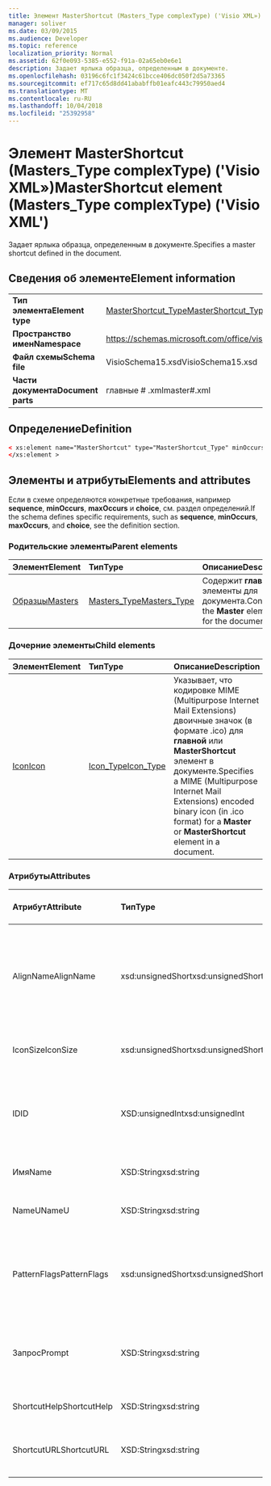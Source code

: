 ```yaml
---
title: Элемент MasterShortcut (Masters_Type complexType) ('Visio XML»)
manager: soliver
ms.date: 03/09/2015
ms.audience: Developer
ms.topic: reference
localization_priority: Normal
ms.assetid: 62f0e093-5385-e552-f91a-02a65eb0e6e1
description: Задает ярлыка образца, определенным в документе.
ms.openlocfilehash: 03196c6fc1f3424c61bcce406dc050f2d5a73365
ms.sourcegitcommit: ef717c65d8dd41ababffb01eafc443c79950aed4
ms.translationtype: MT
ms.contentlocale: ru-RU
ms.lasthandoff: 10/04/2018
ms.locfileid: "25392958"
---
```

# <a name="mastershortcut-element-masterstype-complextype-visio-xml"></a><span data-ttu-id="b4fa3-103">Элемент MasterShortcut (Masters_Type complexType) ('Visio XML»)</span><span class="sxs-lookup"><span data-stu-id="b4fa3-103">MasterShortcut element (Masters_Type complexType) ('Visio XML')</span></span>

<span data-ttu-id="b4fa3-104">Задает ярлыка образца, определенным в документе.</span><span class="sxs-lookup"><span data-stu-id="b4fa3-104">Specifies a master shortcut defined in the document.</span></span>
  
## <a name="element-information"></a><span data-ttu-id="b4fa3-105">Сведения об элементе</span><span class="sxs-lookup"><span data-stu-id="b4fa3-105">Element information</span></span>

|||
|:-----|:-----|
|<span data-ttu-id="b4fa3-106">**Тип элемента**</span><span class="sxs-lookup"><span data-stu-id="b4fa3-106">**Element type**</span></span> <br/> |[<span data-ttu-id="b4fa3-107">MasterShortcut_Type</span><span class="sxs-lookup"><span data-stu-id="b4fa3-107">MasterShortcut_Type</span></span>](mastershortcut_type-complextypevisio-xml.md) <br/> |
|<span data-ttu-id="b4fa3-108">**Пространство имен**</span><span class="sxs-lookup"><span data-stu-id="b4fa3-108">**Namespace**</span></span> <br/> |https://schemas.microsoft.com/office/visio/2012/main  <br/> |
|<span data-ttu-id="b4fa3-109">**Файл схемы**</span><span class="sxs-lookup"><span data-stu-id="b4fa3-109">**Schema file**</span></span> <br/> |<span data-ttu-id="b4fa3-110">VisioSchema15.xsd</span><span class="sxs-lookup"><span data-stu-id="b4fa3-110">VisioSchema15.xsd</span></span>  <br/> |
|<span data-ttu-id="b4fa3-111">**Части документа**</span><span class="sxs-lookup"><span data-stu-id="b4fa3-111">**Document parts**</span></span> <br/> |<span data-ttu-id="b4fa3-112">главные # .xml</span><span class="sxs-lookup"><span data-stu-id="b4fa3-112">master#.xml</span></span>  <br/> |
   
## <a name="definition"></a><span data-ttu-id="b4fa3-113">Определение</span><span class="sxs-lookup"><span data-stu-id="b4fa3-113">Definition</span></span>

```XML
< xs:element name="MasterShortcut" type="MasterShortcut_Type" minOccurs="0" maxOccurs="unbounded" >
</xs:element >
```

## <a name="elements-and-attributes"></a><span data-ttu-id="b4fa3-114">Элементы и атрибуты</span><span class="sxs-lookup"><span data-stu-id="b4fa3-114">Elements and attributes</span></span>

<span data-ttu-id="b4fa3-115">Если в схеме определяются конкретные требования, например **sequence**, **minOccurs**, **maxOccurs** и **choice**, см. раздел определений.</span><span class="sxs-lookup"><span data-stu-id="b4fa3-115">If the schema defines specific requirements, such as **sequence**, **minOccurs**, **maxOccurs**, and **choice**, see the definition section.</span></span> 
  
### <a name="parent-elements"></a><span data-ttu-id="b4fa3-116">Родительские элементы</span><span class="sxs-lookup"><span data-stu-id="b4fa3-116">Parent elements</span></span>

|<span data-ttu-id="b4fa3-117">**Элемент**</span><span class="sxs-lookup"><span data-stu-id="b4fa3-117">**Element**</span></span>|<span data-ttu-id="b4fa3-118">**Тип**</span><span class="sxs-lookup"><span data-stu-id="b4fa3-118">**Type**</span></span>|<span data-ttu-id="b4fa3-119">**Описание**</span><span class="sxs-lookup"><span data-stu-id="b4fa3-119">**Description**</span></span>|
|:-----|:-----|:-----|
|[<span data-ttu-id="b4fa3-120">Образцы</span><span class="sxs-lookup"><span data-stu-id="b4fa3-120">Masters</span></span>](masters-elementvisio-xml.md) <br/> |[<span data-ttu-id="b4fa3-121">Masters_Type</span><span class="sxs-lookup"><span data-stu-id="b4fa3-121">Masters_Type</span></span>](masters_type-complextypevisio-xml.md) <br/> |<span data-ttu-id="b4fa3-122">Содержит **главные** элементы для документа.</span><span class="sxs-lookup"><span data-stu-id="b4fa3-122">Contains the **Master** elements for the document.</span></span>  <br/> |
   
### <a name="child-elements"></a><span data-ttu-id="b4fa3-123">Дочерние элементы</span><span class="sxs-lookup"><span data-stu-id="b4fa3-123">Child elements</span></span>

|<span data-ttu-id="b4fa3-124">**Элемент**</span><span class="sxs-lookup"><span data-stu-id="b4fa3-124">**Element**</span></span>|<span data-ttu-id="b4fa3-125">**Тип**</span><span class="sxs-lookup"><span data-stu-id="b4fa3-125">**Type**</span></span>|<span data-ttu-id="b4fa3-126">**Описание**</span><span class="sxs-lookup"><span data-stu-id="b4fa3-126">**Description**</span></span>|
|:-----|:-----|:-----|
|[<span data-ttu-id="b4fa3-127">Icon</span><span class="sxs-lookup"><span data-stu-id="b4fa3-127">Icon</span></span>](icon-element-mastershortcut_type-complextypevisio-xml.md) <br/> |[<span data-ttu-id="b4fa3-128">Icon_Type</span><span class="sxs-lookup"><span data-stu-id="b4fa3-128">Icon_Type</span></span>](icon_type-complextypevisio-xml.md) <br/> |<span data-ttu-id="b4fa3-129">Указывает, что кодировке MIME (Multipurpose Internet Mail Extensions) двоичные значок (в формате .ico) для **главной** или **MasterShortcut** элемент в документе.</span><span class="sxs-lookup"><span data-stu-id="b4fa3-129">Specifies a MIME (Multipurpose Internet Mail Extensions) encoded binary icon (in .ico format) for a **Master** or **MasterShortcut** element in a document.</span></span>  <br/> |
   
### <a name="attributes"></a><span data-ttu-id="b4fa3-130">Атрибуты</span><span class="sxs-lookup"><span data-stu-id="b4fa3-130">Attributes</span></span>

|<span data-ttu-id="b4fa3-131">**Атрибут**</span><span class="sxs-lookup"><span data-stu-id="b4fa3-131">**Attribute**</span></span>|<span data-ttu-id="b4fa3-132">**Тип**</span><span class="sxs-lookup"><span data-stu-id="b4fa3-132">**Type**</span></span>|<span data-ttu-id="b4fa3-133">**Обязательный**</span><span class="sxs-lookup"><span data-stu-id="b4fa3-133">**Required**</span></span>|<span data-ttu-id="b4fa3-134">**Описание**</span><span class="sxs-lookup"><span data-stu-id="b4fa3-134">**Description**</span></span>|<span data-ttu-id="b4fa3-135">**Возможные значения**</span><span class="sxs-lookup"><span data-stu-id="b4fa3-135">**Possible values**</span></span>|
|:-----|:-----|:-----|:-----|:-----|
|<span data-ttu-id="b4fa3-136">AlignName</span><span class="sxs-lookup"><span data-stu-id="b4fa3-136">AlignName</span></span>  <br/> |<span data-ttu-id="b4fa3-137">xsd:unsignedShort</span><span class="sxs-lookup"><span data-stu-id="b4fa3-137">xsd:unsignedShort</span></span>  <br/> |<span data-ttu-id="b4fa3-138">необязательный</span><span class="sxs-lookup"><span data-stu-id="b4fa3-138">optional</span></span>  <br/> |<span data-ttu-id="b4fa3-139">Задает текст элемента в окне набор элементов выравнивания левой, правой, или центра обработки.</span><span class="sxs-lookup"><span data-stu-id="b4fa3-139">Specifies whether the element's text in the stencil window is aligned left, right, or center.</span></span>  <br/> |<span data-ttu-id="b4fa3-140">Значения для типа xsd:unsignedShort.</span><span class="sxs-lookup"><span data-stu-id="b4fa3-140">Values of the xsd:unsignedShort type.</span></span>  <br/> |
|<span data-ttu-id="b4fa3-141">IconSize</span><span class="sxs-lookup"><span data-stu-id="b4fa3-141">IconSize</span></span>  <br/> |<span data-ttu-id="b4fa3-142">xsd:unsignedShort</span><span class="sxs-lookup"><span data-stu-id="b4fa3-142">xsd:unsignedShort</span></span>  <br/> |<span data-ttu-id="b4fa3-143">необязательный</span><span class="sxs-lookup"><span data-stu-id="b4fa3-143">optional</span></span>  <br/> |<span data-ttu-id="b4fa3-144">Размер значка элемента.</span><span class="sxs-lookup"><span data-stu-id="b4fa3-144">The size of the element's icon.</span></span>  <br/> |<span data-ttu-id="b4fa3-145">Значения для типа xsd:unsignedShort.</span><span class="sxs-lookup"><span data-stu-id="b4fa3-145">Values of the xsd:unsignedShort type.</span></span>  <br/> |
|<span data-ttu-id="b4fa3-146">ID</span><span class="sxs-lookup"><span data-stu-id="b4fa3-146">ID</span></span>  <br/> |<span data-ttu-id="b4fa3-147">XSD:unsignedInt</span><span class="sxs-lookup"><span data-stu-id="b4fa3-147">xsd:unsignedInt</span></span>  <br/> |<span data-ttu-id="b4fa3-148">Обязательный</span><span class="sxs-lookup"><span data-stu-id="b4fa3-148">required</span></span>  <br/> |<span data-ttu-id="b4fa3-149">Уникальный идентификатор элемента в рамках родительского элемента.</span><span class="sxs-lookup"><span data-stu-id="b4fa3-149">The unique ID of the element within its parent element.</span></span>  <br/> |<span data-ttu-id="b4fa3-150">Значения типа xsd:unsignedInt.</span><span class="sxs-lookup"><span data-stu-id="b4fa3-150">Values of the xsd:unsignedInt type.</span></span>  <br/> |
|<span data-ttu-id="b4fa3-151">Имя</span><span class="sxs-lookup"><span data-stu-id="b4fa3-151">Name</span></span>  <br/> |<span data-ttu-id="b4fa3-152">XSD:String</span><span class="sxs-lookup"><span data-stu-id="b4fa3-152">xsd:string</span></span>  <br/> |<span data-ttu-id="b4fa3-153">необязательный</span><span class="sxs-lookup"><span data-stu-id="b4fa3-153">optional</span></span>  <br/> |<span data-ttu-id="b4fa3-154">Имя элемента.</span><span class="sxs-lookup"><span data-stu-id="b4fa3-154">The name of the element.</span></span>  <br/> |<span data-ttu-id="b4fa3-155">Значения типа xsd:string.</span><span class="sxs-lookup"><span data-stu-id="b4fa3-155">Values of the xsd:string type.</span></span>  <br/> |
|<span data-ttu-id="b4fa3-156">NameU</span><span class="sxs-lookup"><span data-stu-id="b4fa3-156">NameU</span></span>  <br/> |<span data-ttu-id="b4fa3-157">XSD:String</span><span class="sxs-lookup"><span data-stu-id="b4fa3-157">xsd:string</span></span>  <br/> |<span data-ttu-id="b4fa3-158">необязательный</span><span class="sxs-lookup"><span data-stu-id="b4fa3-158">optional</span></span>  <br/> |<span data-ttu-id="b4fa3-159">Универсальные имя элемента.</span><span class="sxs-lookup"><span data-stu-id="b4fa3-159">The universal name of the element.</span></span>  <br/> |<span data-ttu-id="b4fa3-160">Значения типа xsd:string.</span><span class="sxs-lookup"><span data-stu-id="b4fa3-160">Values of the xsd:string type.</span></span>  <br/> |
|<span data-ttu-id="b4fa3-161">PatternFlags</span><span class="sxs-lookup"><span data-stu-id="b4fa3-161">PatternFlags</span></span>  <br/> |<span data-ttu-id="b4fa3-162">xsd:unsignedShort</span><span class="sxs-lookup"><span data-stu-id="b4fa3-162">xsd:unsignedShort</span></span>  <br/> |<span data-ttu-id="b4fa3-163">необязательный</span><span class="sxs-lookup"><span data-stu-id="b4fa3-163">optional</span></span>  <br/> |<span data-ttu-id="b4fa3-164">Определяет, будет ли шаблон ведет себя как пользовательский шаблон.</span><span class="sxs-lookup"><span data-stu-id="b4fa3-164">Determines whether a master behaves as a custom pattern.</span></span>  <br/> |<span data-ttu-id="b4fa3-165">Значения для типа xsd:unsignedShort.</span><span class="sxs-lookup"><span data-stu-id="b4fa3-165">Values of the xsd:unsignedShort type.</span></span>  <br/> |
|<span data-ttu-id="b4fa3-166">Запрос</span><span class="sxs-lookup"><span data-stu-id="b4fa3-166">Prompt</span></span>  <br/> |<span data-ttu-id="b4fa3-167">XSD:String</span><span class="sxs-lookup"><span data-stu-id="b4fa3-167">xsd:string</span></span>  <br/> |<span data-ttu-id="b4fa3-168">необязательный</span><span class="sxs-lookup"><span data-stu-id="b4fa3-168">optional</span></span>  <br/> |<span data-ttu-id="b4fa3-169">Строка состояния и средство запроса подсказки для элемента.</span><span class="sxs-lookup"><span data-stu-id="b4fa3-169">The status bar and tool tip prompt for the element.</span></span>  <br/> |<span data-ttu-id="b4fa3-170">Значения типа xsd:string.</span><span class="sxs-lookup"><span data-stu-id="b4fa3-170">Values of the xsd:string type.</span></span>  <br/> |
|<span data-ttu-id="b4fa3-171">ShortcutHelp</span><span class="sxs-lookup"><span data-stu-id="b4fa3-171">ShortcutHelp</span></span>  <br/> |<span data-ttu-id="b4fa3-172">XSD:String</span><span class="sxs-lookup"><span data-stu-id="b4fa3-172">xsd:string</span></span>  <br/> |<span data-ttu-id="b4fa3-173">необязательный</span><span class="sxs-lookup"><span data-stu-id="b4fa3-173">optional</span></span>  <br/> |<span data-ttu-id="b4fa3-174">Строка справки для элемента.</span><span class="sxs-lookup"><span data-stu-id="b4fa3-174">A help string for the element.</span></span>  <br/> |<span data-ttu-id="b4fa3-175">Значения типа xsd:string.</span><span class="sxs-lookup"><span data-stu-id="b4fa3-175">Values of the xsd:string type.</span></span>  <br/> |
|<span data-ttu-id="b4fa3-176">ShortcutURL</span><span class="sxs-lookup"><span data-stu-id="b4fa3-176">ShortcutURL</span></span>  <br/> |<span data-ttu-id="b4fa3-177">XSD:String</span><span class="sxs-lookup"><span data-stu-id="b4fa3-177">xsd:string</span></span>  <br/> |<span data-ttu-id="b4fa3-178">необязательный</span><span class="sxs-lookup"><span data-stu-id="b4fa3-178">optional</span></span>  <br/> |<span data-ttu-id="b4fa3-179">URL-адрес элемента **MasterShortcut** .</span><span class="sxs-lookup"><span data-stu-id="b4fa3-179">A URL to a **MasterShortcut** element.</span></span>  <br/> |<span data-ttu-id="b4fa3-180">Значения типа xsd:string.</span><span class="sxs-lookup"><span data-stu-id="b4fa3-180">Values of the xsd:string type.</span></span>  <br/> |
   

